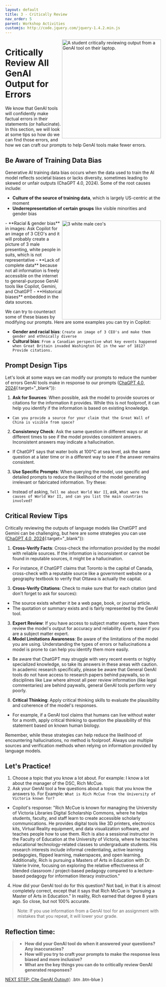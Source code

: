 ```yaml
---
layout: default
title: 3 - Critically Review
nav_order: 5
parent: Workshop Activities
customjs: http://code.jquery.com/jquery-1.4.2.min.js
---
```

<img src="images/3-critical-review-student.png" style="float:right;width:320px;height:320px;" alt="A student critically reviewing output from a GenAI tool on their laptop."> 

# Critically Review All GenAI Output for Errors
We know that GenAI tools will confidently make factual errors in their statements (or hallucinate). In this section, we will look at some tips so how do we can find those errors, and how we can craft our prompts to help GenAI tools make fewer errors. 

## Be Aware of Training Data Bias
Generative AI training data bias occurs when the data used to train the AI model reflects societal biases or lacks diversity, sometimes leading to skewed or unfair outputs (ChaGPT 4.0, 2024). Some of the root causes include: 

  - **Culture of the source of training data**, which is largely US-centric at the moment
  - **Underrepresentation of certain groups** like visible minorities and gender bias
<img src="images/3-white-ceos.jpeg" style="float:right;width:320px;height:320px;" alt="3 white male ceo's"> 
  - **Racial & gender bias** in images: Ask Copilot for an image of 3 CEO's and it will probably create a picture of 3 male presenting, white people in suits, which is not representative
  - **Lack of complete data** because not all information is freely accessible on the internet to general-purpose GenAI tools like Copilot, Gemini, and ChatGPT
  - **Historical biases** embedded in the data sources.

We can try to counteract some of these biases by modifying our prompts. Here are some examples you can try in Copilot:
  - **Gender and racial bias**: ```Create an image of 3 CEO's and make them gender and ethnically diverse```
  - **Cultural bias**: ```From a Canadian perspective what key events happened when Great Britain invaded Washington DC in the war of 1812? Provide citations.```

## Prompt Design Tips
Let's look at some ways we can modify our prompts to reduce the number of errors GenAI tools make in response to our prompts ([ChaGPT 4.0, 2024](https://chat.openai.com/share/44bebe63-7c14-49bc-8e2b-e5fac9c6f301){:target="_blank"}):
1. **Ask for Sources**: When possible, ask the model to provide sources or citations for the information it provides. While this is not foolproof, it can help you identify if the information is based on existing knowledge.
  - ```Can you provide a source for your claim that the Great Wall of China is visible from space?```
2. **Consistency Check**: Ask the same question in different ways or at different times to see if the model provides consistent answers. Inconsistent answers may indicate a hallucination.
  - If ChatGPT says that water boils at 100°C at sea level, ask the same question at a later time or in a different way to see if the answer remains consistent.
3. **Use Specific Prompts**: When querying the model, use specific and detailed prompts to reduce the likelihood of the model generating irrelevant or fabricated information. Try these:
  - Instead of asking, ```Tell me about World War II```, ask, ```What were the causes of World War II, and can you list the main countries involved?```

## Critical Review Tips

Critically reviewing the outputs of language models like ChatGPT and Gemini can be challenging, but here are some strategies you can use ([ChaGPT 4.0, 2024](https://chat.openai.com/share/44bebe63-7c14-49bc-8e2b-e5fac9c6f301){:target="_blank"}):

1. **Cross-Verify Facts**: Cross-check the information provided by the model with reliable sources. If the information is inconsistent or cannot be found in reputable sources, it might be a hallucination.
  - For instance, if ChatGPT claims that Toronto is the capital of Canada, cross-check with a reputable source like a government website or a geography textbook to verify that Ottawa is actually the capital.
3. **Cross-Verify Citations**: Check to make sure that for each citation (and don't forget to ask for sources):
  - The source exists whether it be a web page, book, or journal article.
  - The quotation or summary exists and is fairly represented by the GenAI tool.
3. **Expert Review**: If you have access to subject matter experts, have them review the model's output for accuracy and reliability. Even easier if you are a subject matter expert.
4. **Model Limitations Awareness**: Be aware of the limitations of the model you are using. Understanding the types of errors or hallucinations a model is prone to can help you identify them more easily.
  - Be aware that ChatGPT may struggle with very recent events or highly specialized knowledge, so take its answers in these areas with caution. In academic research specifically, please be aware that General GenAI tools do not have access to research papers behind paywalls, so in disciplines like Law where almost all peer review information (like legal commentaries) are behind paywalls, general GenAI tools perform very poorly.
8. **Critical Thinking**: Apply critical thinking skills to evaluate the plausibility and coherence of the model's responses.
  - For example, if a GenAI tool claims that humans can live without water for a month, apply critical thinking to question the plausibility of this statement based on known human biology.

Remember, while these strategies can help reduce the likelihood of encountering hallucinations, no method is foolproof. Always use multiple sources and verification methods when relying on information provided by language models.

## Let's Practice!
1. Choose a topic that you know a lot about. For example: I know a lot about the manager of the DSC, Rich McCue.
2. Ask your GenAI tool a few questions about a topic that you know the answers to. For Example: ```What is Rich McCue from the University of Victoria known for?```
  - Copilot's response: "Rich McCue is known for managing the University of Victoria Libraries Digital Scholarship Commons, where he helps students, faculty, and staff learn to create accessible scholarly communications. He provides digital tools like 3D printers, electronics kits, Virtual Reality equipment, and data visualization software, and teaches people how to use them. Rich is also a sessional instructor in the Faculty of Education at the University of Victoria, where he teaches educational technology-related classes to undergraduate students. His research interests include informal credentialing, active learning pedagogies, flipped learning, makerspaces, and open learning​​​​. Additionally, Rich is pursuing a Masters of Arts in Education with Dr. Valerie Irvine, focusing on exploring the relative effectiveness of blended classroom / project-based pedagogy compared to a lecture-based pedagogy for information literacy instruction​​."
4. How did your GenAI tool do for this question? Not bad, in that it is almost completely correct, except that it says that Rich McCue is "pursuing a Master of Arts in Education." In reality, Rich earned that degree 8 years ago. So close, but not 100% accurate.
> Note: If you use information from a GenAI tool for an assignment with mistakes that you repeat, it will lower your grade.

## Reflection time:
> - **How did your GenAI tool do when it answered your questions? Any inaccuracies?**
> - **How will you try to craft your prompts to make the response less biased and more inclusive?**
> - **What are the key things you can do to critically review GenAI generated responses?**

[NEXT STEP: Cite GenAI Output](4-cite.html){: .btn .btn-blue }
